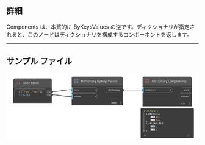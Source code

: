 ## 詳細
Components は、本質的に ByKeysValues の逆です。ディクショナリが指定されると、このノードはディクショナリを構成するコンポーネントを返します。
___
## サンプル ファイル

![Components](./DesignScript.Builtin.Dictionary.Components_img.jpg)

